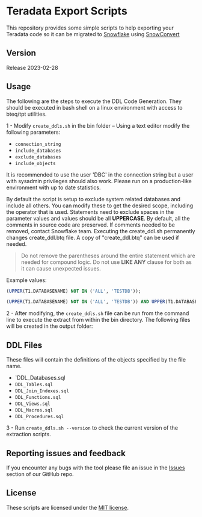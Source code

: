 # Teradata Export Scripts

This repository provides some simple scripts to help exporting your Teradata code so it can be migrated to [Snowflake](https://www.snowflake.com/) using [SnowConvert](https://docs.snowconvert.com/snowconvert/for-teradata/introduction)

## Version

Release 2023-02-28

## Usage

The following are the steps to execute the DDL Code Generation. They should be executed in bash shell on a linux environment with access to bteq/tpt utilities.

1 - Modify `create_ddls.sh` in the bin folder – Using a text editor modify the following parameters:

* `connection_string`
* `include_databases`
* `exclude_databases`
* `include_objects`

It is recommended to use the user 'DBC' in the connection string but a user with sysadmin privileges should also work. Please run on a production-like environment with up to date statistics.

By default the script is setup to exclude system related databases and include all others. You can modify these to get the desired scope, including the operator that is used. Statements need to exclude spaces in the parameter values and values should be all **UPPERCASE**. 
By default, all the comments in source code are preserved. If comments needed to be removed, contact Snowflake team.
Executing the create_ddl.sh permanently changes create_ddl.btq file. A copy of "create_ddl.btq" can be used if needed. 

> Do not remove the parentheses around the entire statement which are needed for compound logic. 
> Do not use **LIKE ANY** clause for both as it can cause unexpected issues. 

Example values:

```sql
(UPPER(T1.DATABASENAME) NOT IN ('ALL', 'TESTDB'));

(UPPER(T1.DATABASENAME) NOT IN ('ALL', 'TESTDB')) AND UPPER(T1.DATABASENAME) NOT LIKE ('TD_%'))
```

2 - After modifying, the `create_ddls.sh` file can be run from the command line to execute the extract from within the bin directory. The following files will be created in the output folder:

## DDL Files

These files will contain the definitions of the objects specified by the file name.

* `DDL_Databases.sql
* `DDL_Tables.sql`
* `DDL_Join_Indexes.sql`
* `DDL_Functions.sql`
* `DDL_Views.sql`
* `DDL_Macros.sql`
* `DDL_Procedures.sql`

3 - Run `create_ddls.sh --version` to check the current version of the extraction scripts.

## Reporting issues and feedback

If you encounter any bugs with the tool please file an issue in the
[Issues](https://github.com/Snowflake-Labs/SC.DDLExportScripts/issues) section of our GitHub repo.

## License

These scripts are licensed under the [MIT license](https://github.com/Snowflake-Labs/SC.DDLExportScripts/blob/main/Teradata/License.txt).
